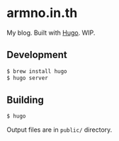 # armno.in.th

My blog. Built with [Hugo](https://gohugo.io/). WIP.

## Development

```sh
$ brew install hugo
$ hugo server
```

## Building

```sh
$ hugo
```

Output files are in `public/` directory.
